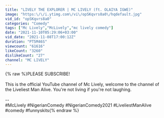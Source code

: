 ```yaml
---
title: "LIVELY THE EXPLORER | MC LIVELY (ft. OLAIYA IGWE)"
image: "https:\/\/i.ytimg.com\/vi\/opSKqvrs8a0\/hqdefault.jpg"
vid_id: "opSKqvrs8a0"
categories: "Comedy"
tags: ["Mc Lively","McLively","mc lively comedy"]
date: "2021-11-10T05:29:06+03:00"
vid_date: "2021-11-08T17:00:12Z"
duration: "PT5M46S"
viewcount: "61616"
likeCount: "3260"
dislikeCount: "27"
channel: "MC LIVELY"
---
```

{% raw %}PLEASE SUBSCRIBE!<br /><br />This is the official YouTube channel of Mc Lively, welcome to the channel of the Liveliest Man Alive. You're not living if you're not laughing.<br /><br />--<br />#McLively #NigerianComedy #NigerianComedy2021 #LiveliestManAlive #comedy #funnyskits{% endraw %}
